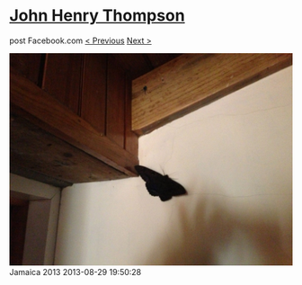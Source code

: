 # [John Henry Thompson](../README.md)
post Facebook.com
[< Previous](2013-08-29-3.md) [Next >](2013-08-29-5.md)

[![](../media/2013-08-29/Jamaica-2015.jpg)](../README.md)
Jamaica 2013
2013-08-29 19:50:28